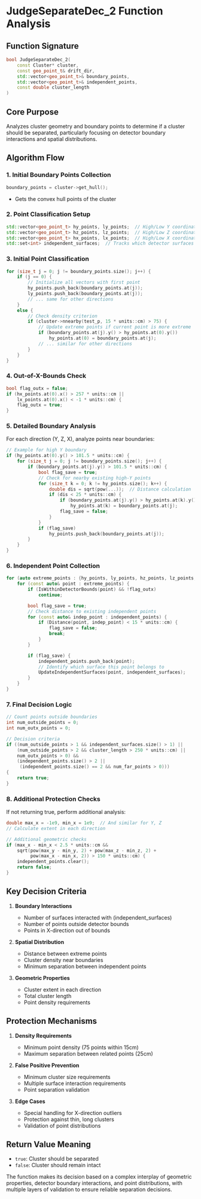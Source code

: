 # JudgeSeparateDec_2 Function Analysis

## Function Signature
```cpp
bool JudgeSeparateDec_2(
    const Cluster* cluster,
    const geo_point_t& drift_dir,
    std::vector<geo_point_t>& boundary_points,
    std::vector<geo_point_t>& independent_points,
    const double cluster_length
)
```

## Core Purpose
Analyzes cluster geometry and boundary points to determine if a cluster should be separated, particularly focusing on detector boundary interactions and spatial distributions.

## Algorithm Flow

### 1. Initial Boundary Points Collection
```cpp
boundary_points = cluster->get_hull();
```
- Gets the convex hull points of the cluster

### 2. Point Classification Setup
```cpp
std::vector<geo_point_t> hy_points, ly_points;  // High/Low Y coordinates
std::vector<geo_point_t> hz_points, lz_points;  // High/Low Z coordinates
std::vector<geo_point_t> hx_points, lx_points;  // High/Low X coordinates
std::set<int> independent_surfaces;  // Tracks which detector surfaces are involved
```

### 3. Initial Point Classification
```cpp
for (size_t j = 0; j != boundary_points.size(); j++) {
    if (j == 0) {
        // Initialize all vectors with first point
        hy_points.push_back(boundary_points.at(j));
        ly_points.push_back(boundary_points.at(j));
        // ... same for other directions
    }
    else {
        // Check density criterion
        if (cluster->nnearby(test_p, 15 * units::cm) > 75) {
            // Update extreme points if current point is more extreme
            if (boundary_points.at(j).y() > hy_points.at(0).y()) 
                hy_points.at(0) = boundary_points.at(j);
            // ... similar for other directions
        }
    }
}
```

### 4. Out-of-X-Bounds Check
```cpp
bool flag_outx = false;
if (hx_points.at(0).x() > 257 * units::cm || 
    lx_points.at(0).x() < -1 * units::cm) {
    flag_outx = true;
}
```

### 5. Detailed Boundary Analysis
For each direction (Y, Z, X), analyze points near boundaries:

```cpp
// Example for high Y boundary
if (hy_points.at(0).y() > 101.5 * units::cm) {
    for (size_t j = 0; j != boundary_points.size(); j++) {
        if (boundary_points.at(j).y() > 101.5 * units::cm) {
            bool flag_save = true;
            // Check for nearby existing high-Y points
            for (size_t k = 0; k != hy_points.size(); k++) {
                double dis = sqrt(pow(...));  // Distance calculation
                if (dis < 25 * units::cm) {
                    if (boundary_points.at(j).y() > hy_points.at(k).y()) 
                        hy_points.at(k) = boundary_points.at(j);
                    flag_save = false;
                }
            }
            if (flag_save) 
                hy_points.push_back(boundary_points.at(j));
        }
    }
}
```

### 6. Independent Point Collection
```cpp
for (auto extreme_points : {hy_points, ly_points, hz_points, lz_points, hx_points, lx_points}) {
    for (const auto& point : extreme_points) {
        if (IsWithinDetectorBounds(point) && !flag_outx)
            continue;

        bool flag_save = true;
        // Check distance to existing independent points
        for (const auto& indep_point : independent_points) {
            if (Distance(point, indep_point) < 15 * units::cm) {
                flag_save = false;
                break;
            }
        }

        if (flag_save) {
            independent_points.push_back(point);
            // Identify which surface this point belongs to
            UpdateIndependentSurfaces(point, independent_surfaces);
        }
    }
}
```

### 7. Final Decision Logic
```cpp
// Count points outside boundaries
int num_outside_points = 0;
int num_outx_points = 0;

// Decision criteria
if ((num_outside_points > 1 && independent_surfaces.size() > 1) ||
    (num_outside_points > 2 && cluster_length > 250 * units::cm) || 
    num_outx_points > 0) &&
    (independent_points.size() > 2 || 
     (independent_points.size() == 2 && num_far_points > 0)))
{
    return true;
}
```

### 8. Additional Protection Checks
If not returning true, perform additional analysis:
```cpp
double max_x = -1e9, min_x = 1e9;  // And similar for Y, Z
// Calculate extent in each direction

// Additional geometric checks
if (max_x - min_x < 2.5 * units::cm &&
    sqrt(pow(max_y - min_y, 2) + pow(max_z - min_z, 2) + 
         pow(max_x - min_x, 2)) > 150 * units::cm) {
    independent_points.clear();
    return false;
}
```

## Key Decision Criteria

1. **Boundary Interactions**
   - Number of surfaces interacted with (independent_surfaces)
   - Number of points outside detector bounds
   - Points in X-direction out of bounds

2. **Spatial Distribution**
   - Distance between extreme points
   - Cluster density near boundaries
   - Minimum separation between independent points

3. **Geometric Properties**
   - Cluster extent in each direction
   - Total cluster length
   - Point density requirements

## Protection Mechanisms

1. **Density Requirements**
   - Minimum point density (75 points within 15cm)
   - Maximum separation between related points (25cm)

2. **False Positive Prevention**
   - Minimum cluster size requirements
   - Multiple surface interaction requirements
   - Point separation validation

3. **Edge Cases**
   - Special handling for X-direction outliers
   - Protection against thin, long clusters
   - Validation of point distributions

## Return Value Meaning
- `true`: Cluster should be separated
- `false`: Cluster should remain intact

The function makes its decision based on a complex interplay of geometric properties, detector boundary interactions, and point distributions, with multiple layers of validation to ensure reliable separation decisions.